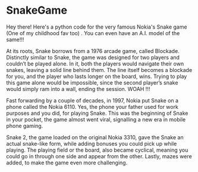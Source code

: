 # SnakeGame

Hey there! Here's a python code for the very famous Nokia's Snake game (One of my childhood fav too) .
You can even have an A.I. model of the same!!!

At its roots, Snake borrows from a 1976 arcade game, called Blockade.
Distinctly similar to Snake, the game was designed for two players and couldn’t be played alone. 
In it, both the players would navigate their own snakes, leaving a solid line behind them. 
The line itself becomes a blockade for you, and the player who lasts longer on the board, wins.
Trying to play this game alone would be impossible, since the second player’s snake would simply ram into a wall, ending the session.
WOAH !!!

Fast forwarding by a couple of decades, in 1997, Nokia put Snake on a phone called the Nokia 6110.
Yes, the phone your father used for work purposes and you did, for playing Snake.
This was the beginning of Snake in your pocket, the game almost went viral, signalling a new era in mobile phone gaming.

Snake 2, the game loaded on the original Nokia 3310, gave the Snake an actual snake-like form, while adding bonuses you could pick up while playing.
The playing field or the board, also became cyclical, meaning you could go in through one side and appear from the other.
Lastly, mazes were added, to make the game even more challenging.
